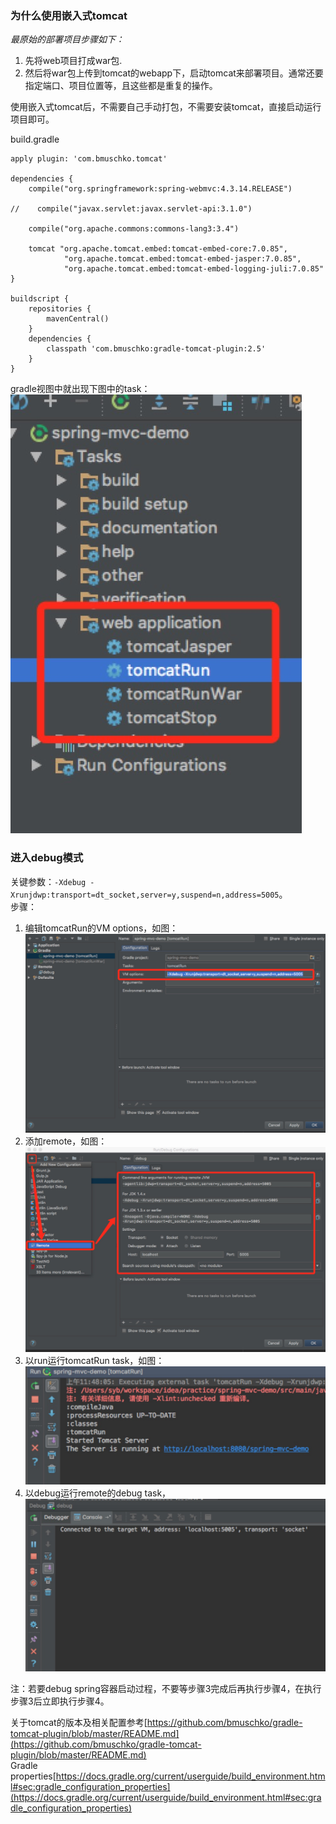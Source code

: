 ### 为什么使用嵌入式tomcat
*最原始的部署项目步骤如下：*</br>
1. 先将web项目打成war包.
2. 然后将war包上传到tomcat的webapp下，启动tomcat来部署项目。通常还要指定端口、项目位置等，且这些都是重复的操作。

使用嵌入式tomcat后，不需要自己手动打包，不需要安装tomcat，直接启动运行项目即可。


build.gradle
````shell
apply plugin: 'com.bmuschko.tomcat'

dependencies {
    compile("org.springframework:spring-webmvc:4.3.14.RELEASE")

//    compile("javax.servlet:javax.servlet-api:3.1.0")

    compile("org.apache.commons:commons-lang3:3.4")

    tomcat "org.apache.tomcat.embed:tomcat-embed-core:7.0.85",
            "org.apache.tomcat.embed:tomcat-embed-jasper:7.0.85",
            "org.apache.tomcat.embed:tomcat-embed-logging-juli:7.0.85"
}

buildscript {
    repositories {
        mavenCentral()
    }
    dependencies {
        classpath 'com.bmuschko:gradle-tomcat-plugin:2.5'
    }
}
````
gradle视图中就出现下图中的task：</br>
![gradle视图](https://github.com/shixhzjy/wiki/blob/master/gradle/imgs/gradle-view.jpg?raw=true)

### 进入debug模式
关键参数：`-Xdebug -Xrunjdwp:transport=dt_socket,server=y,suspend=n,address=5005`。</br>
步骤：</br>
1. 编辑tomcatRun的VM options，如图：![tomcatRun参数](https://github.com/shixhzjy/wiki/blob/master/gradle/imgs/edit-tomcatRun-configurations.jpg?raw=true)
2. 添加remote，如图：![remote-debug](https://github.com/shixhzjy/wiki/blob/master/gradle/imgs/remote-debug.jpg?raw=true)
3. 以run运行tomcatRun task，如图：![Run-tomcatRun](https://github.com/shixhzjy/wiki/blob/master/gradle/imgs/Run-tomcatRun.jpg?raw=true)
4. 以debug运行remote的debug task，![Debug-remote_debug](https://github.com/shixhzjy/wiki/blob/master/gradle/imgs/Debug-remote_debug.jpg?raw=true)

注：若要debug spring容器启动过程，不要等步骤3完成后再执行步骤4，在执行步骤3后立即执行步骤4。

关于tomcat的版本及相关配置参考[https://github.com/bmuschko/gradle-tomcat-plugin/blob/master/README.md](https://github.com/bmuschko/gradle-tomcat-plugin/blob/master/README.md)</br>
Gradle properties[https://docs.gradle.org/current/userguide/build_environment.html#sec:gradle_configuration_properties](https://docs.gradle.org/current/userguide/build_environment.html#sec:gradle_configuration_properties)
